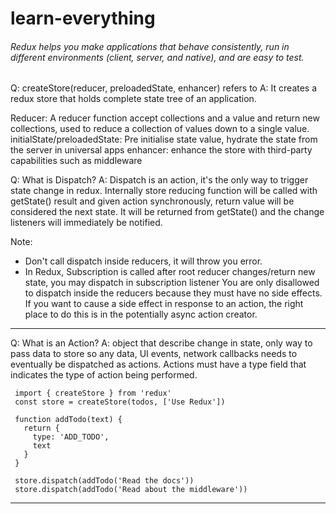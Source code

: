 # learn-everything

###### Redux helps you make applications that behave consistently, run in different environments (client, server, and native), and are easy to test.

Q: createStore(reducer, preloadedState, enhancer) refers to
A: It creates a redux store that holds complete state tree of an application.

  Reducer: A reducer function accept collections and a value and return new collections, used to reduce a collection of                  values down to a single value.
  initialState/preloadedState: Pre initialise state value, hydrate the state from the server in universal apps
  enhancer: enhance the store with third-party capabilities such as middleware

Q: What is Dispatch?
A: Dispatch is an action, it's the only way to trigger state change in redux. Internally store reducing function will be called    with getState() result and given action synchronously, return value will be considered the next state. It will be returned      from getState() and the change listeners will immediately be notified.

Note: 
  - Don't call dispatch inside reducers, it will throw you error.
  - In Redux, Subscription is called after root reducer changes/return new state, you may dispatch in subscription listener
    You are only disallowed to dispatch inside the reducers because they must have no side effects. If you want to cause a side     effect in response to an action, the right place to do this is in the potentially async action creator.
-----------------------------------------------------------------------------------------------------------------------------

Q: What is an Action?
A: object that describe change in state, only way to pass data to store so any data, UI events, network callbacks needs to        eventually be dispatched as actions. 
   Actions must have a type field that indicates the type of action being performed.
   
   ```
    import { createStore } from 'redux'
    const store = createStore(todos, ['Use Redux'])

    function addTodo(text) {
      return {
        type: 'ADD_TODO',
        text
      }
    }

    store.dispatch(addTodo('Read the docs'))
    store.dispatch(addTodo('Read about the middleware'))
  
   ```
   
   --------------------------------------------------------------------------------------------------------------------------
   
